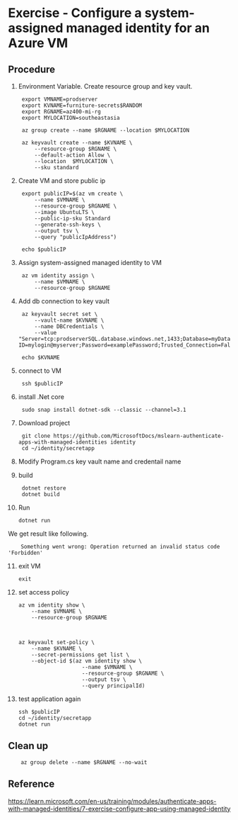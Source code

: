 # Exercise - Configure a system-assigned managed identity for an Azure VM

## Procedure

1. Environment Variable. Create resource group and key vault.

        export VMNAME=prodserver
        export KVNAME=furniture-secrets$RANDOM
        export RGNAME=az400-mi-rg
        export MYLOCATION=southeastasia

        az group create --name $RGNAME --location $MYLOCATION

        az keyvault create --name $KVNAME \
            --resource-group $RGNAME \
            --default-action Allow \
            --location  $MYLOCATION \
            --sku standard

2. Create VM and store public ip

        export publicIP=$(az vm create \
            --name $VMNAME \
            --resource-group $RGNAME \
            --image UbuntuLTS \
            --public-ip-sku Standard
            --generate-ssh-keys \
            --output tsv \
            --query "publicIpAddress")

        echo $publicIP

3. Assign system-assigned managed identity to VM

        az vm identity assign \
            --name $VMNAME \
            --resource-group $RGNAME

4. Add db connection to key vault

        az keyvault secret set \
            --vault-name $KVNAME \
            --name DBCredentials \
            --value "Server=tcp:prodserverSQL.database.windows.net,1433;Database=myDataBase;User  ID=mylogin@myserver;Password=examplePassword;Trusted_Connection=False;Encrypt=True;"
    
        echo $KVNAME

5. connect to VM

        ssh $publicIP

6. install .Net core

        sudo snap install dotnet-sdk --classic --channel=3.1

7. Download project

        git clone https://github.com/MicrosoftDocs/mslearn-authenticate-apps-with-managed-identities identity
        cd ~/identity/secretapp

8. Modify Program.cs key vault name and credentail name

9. build 

        dotnet restore
        dotnet build

10. Run

        dotnet run

We get result like following. 

        Something went wrong: Operation returned an invalid status code 'Forbidden'

11. exit VM

        exit

12. set access policy

        az vm identity show \
            --name $VMNAME \
            --resource-group $RGNAME
        


        az keyvault set-policy \
            --name $KVNAME \
            --secret-permissions get list \
            --object-id $(az vm identity show \
                            --name $VMNAME \
                            --resource-group $RGNAME \
                            --output tsv \
                            --query principalId)

13. test application again

        ssh $publicIP
        cd ~/identity/secretapp
        dotnet run


## Clean up

        az group delete --name $RGNAME --no-wait


## Reference

https://learn.microsoft.com/en-us/training/modules/authenticate-apps-with-managed-identities/7-exercise-configure-app-using-managed-identity
